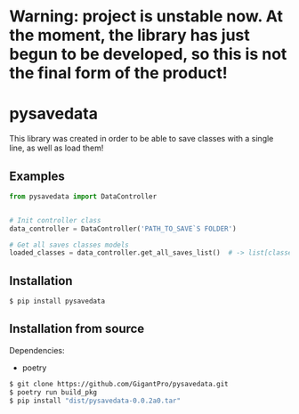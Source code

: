 # Warning: project is unstable now. At the moment, the library has just begun to be developed, so this is not the final form of the product!



# pysavedata 
This library was created in order to be able to save classes with a single line, as well as load them!



## Examples
```python 
from pysavedata import DataController


# Init controller class
data_controller = DataController('PATH_TO_SAVE`S FOLDER')

# Get all saves classes models
loaded_classes = data_controller.get_all_saves_list()  # -> list[classes models]
```

## Installation

```bash
$ pip install pysavedata
```

## Installation from source

Dependencies:
- poetry
```bash
$ git clone https://github.com/GigantPro/pysavedata.git
$ poetry run build_pkg
$ pip install "dist/pysavedata-0.0.2a0.tar"
```